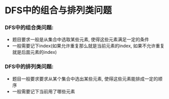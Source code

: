 # DFS中的组合与排列类问题

### DFS中的组合类问题:

* 题目要求一般是从集合中选取某些元素, 使得这些元素满足一定的条件
* 一般需要记下index\(如果允许重复那么就是当前元素的index, 如果不允许重复就是后面元素的index\)

### DFS中的排列类问题:

* 题目一般要求要求从某个集合中选出某些元素, 使得这些元素能排成一定的顺序
* 一般需要记下当前用了哪些元素

